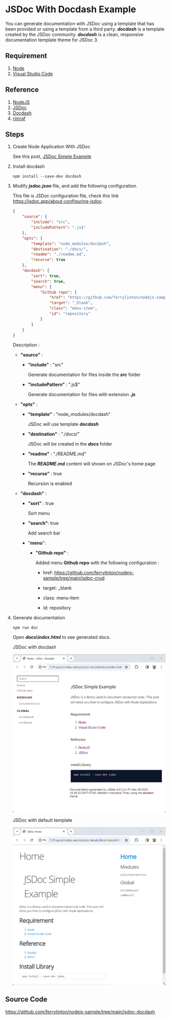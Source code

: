 #   JSDoc With Docdash Example

You can generate documentation with JSDoc using a template that has been provided or using a template from a third party. ***docdash*** is a template created by the JSDoc community. ***docdash*** is a clean, responsive documentation template theme for JSDoc 3.

## 	Requirement

1. 	[Node](https://nodejs.org/en)
1. 	[Visual Studio Code](https://code.visualstudio.com/)

## 	Reference

1.  [NodeJS](https://nodejs.org/api/modules.html)
1.  [JSDoc](https://jsdoc.app/)
1.  [Docdash](https://clenemt.github.io/docdash/)
1.  [rimraf](https://github.com/isaacs/rimraf#readme)

##   Steps

1.  Create Node Application With JSDoc

    See this post, [JSDoc Simple Example](https://marmeam.com/post/jsdoc-simple)

1.  Install docdash

    ```console
    npm install --save-dev docdash
    ```

2.  Modify ***jsdoc.json*** file, and add the following configuration. 

    This file is JSDoc configuration file, check this link https://jsdoc.app/about-configuring-jsdoc.

    ```json
    {
        "source": {
            "include": "src",
            "includePattern": ".js$"
        },
        "opts": {
            "template": "node_modules/docdash",
            "destination": "./docs/",
            "readme": "./readme.md",
            "recurse": true
        },
        "docdash": {
            "sort": true,
            "search": true,
            "menu": {
                "Github repo": {
                    "href": "https://github.com/ferrylinton/nodejs-sample/tree/main/jsdoc-crud",
                    "target": "_blank",
                    "class": "menu-item",
                    "id": "repository"
                }
            }
        }
    }
    ```
    Description :

    -   **"source"** :

        -   **"include"** : "src"
            
            Generate documentation for files inside the ***src*** folder

        -   **"includePattern"** : ".js$"

            Generate documentation for files with extension ***.js***

    -   **"opts"** :
        
        -   **"template"** : "node_modules/docdash"

            JSDoc will use template ***docdash***

        -   **"destination"** : "./docs/"

            JSDoc will be created in the ***docs*** folder

        -   **"readme"** : "./README.md"

            The ***README.md*** content will shown on JSDoc's home page

        -   **"recurse"** : true

            Recursion is enabled

    -   **"docdash"** :

        -   **"sort"** : true

            Sort menu

        -   **"search"**: true

            Add search bar

        -   "**menu**":

            -   **"Github repo"** :

                Added menu **Github repo** with the following configuration :

                -   href: https://github.com/ferrylinton/nodejs-sample/tree/main/jsdoc-crud

                -   target: _blank

                -   class: menu-item

                -   id: repository


1.  Generate documentation

    ```console
    npm run doc
    ```
    Open ***docs\index.html*** to see generated docs.

    JSDoc with docdash

    ![jsdoc-docdash-01.png](jsdoc-docdash-01.png)

    JSDoc with default template

    ![jsdoc-docdash-02.png](jsdoc-docdash-02.png)

##  Source Code

https://github.com/ferrylinton/nodejs-sample/tree/main/jsdoc-docdash